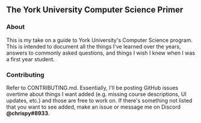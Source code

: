 ## The York University Computer Science Primer

### About
This is my take on a guide to York University's Computer Science program. This is
intended to document all the things I've learned over the years, answers to commonly
asked questions, and things I wish I knew when I was a first year student.

### Contributing
Refer to CONTRIBUTING.md. Essentially, I'll be posting GitHub issues overtime about
things I want added (e.g. missing course descriptions, UI updates, etc.) and those
are free to work on. If there's something not listed that you want to see added,
make an issue or message me on Discord **@chrispy#8933**.
